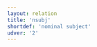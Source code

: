 ```yaml
---
layout: relation
title: 'nsubj'
shortdef: 'nominal subject'
udver: '2'
---
```

<!-- Interlanguage links updated Út zář 29 20:31:57 CEST 2020 -->
